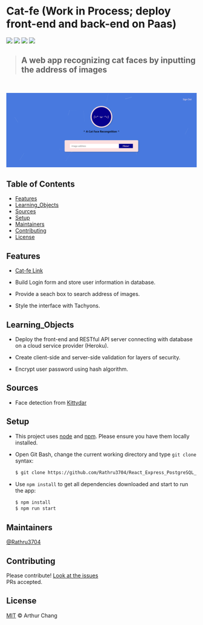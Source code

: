 
# Cat-fe (Work in Process; deploy front-end and back-end on Paas)

![](https://img.shields.io/badge/language-React-61DBFB.svg)
![](https://img.shields.io/badge/environment-Node.js-3C873A.svg)
![](https://img.shields.io/badge/database-PostgreSQL-336791.svg)
![](https://img.shields.io/badge/Paas-Heroku-6762A6.svg)

> ## A web app recognizing cat faces by inputting the address of images
<br>

![](./public/cat-fe_screenshot.png)

## Table of Contents

- [Features](#features)
- [Learning_Objects](#learning_objects)
- [Sources](#sources)
- [Setup](#setup)
- [Maintainers](#maintainers)
- [Contributing](#contributing)
- [License](#license)

## Features

* [Cat-fe Link](https://rathru3704.github.io/React_Express_PostgreSQL_cat-fe/)

* Build Login form and store user information in database.

* Provide a seach box to search address of images.

* Style the interface with Tachyons.

## Learning_Objects

* Deploy the front-end and RESTful API server connecting with database on a cloud service provider (Heroku).

* Create client-side and server-side validation for layers of security.

* Encrypt user password using hash algorithm.

## Sources

* Face detection from [Kittydar](https://harthur.github.io/kittydar/)

## Setup

* This project uses [node](http://nodejs.org) and [npm](https://npmjs.com). Please ensure you have them locally installed.

* Open Git Bash, change the current working directory and type `git clone` syntax:

    ```sh
    $ git clone https://github.com/Rathru3704/React_Express_PostgreSQL_cat-fe.git
    ```

* Use `npm install` to get all dependencies downloaded and start to run the app:

    ```sh
    $ npm install
    $ npm run start
    ```

## Maintainers

[@Rathru3704](https://github.com/Rathru3704)

## Contributing

Please contribute! [Look at the issues](https://github.com/Rathru3704/React_Express_PostgreSQL_cat-fe/issues)<br />
PRs accepted.

## License

[MIT](LICENSE) © Arthur Chang